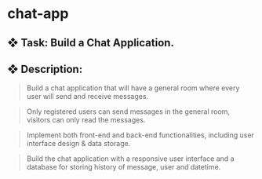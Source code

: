 # chat-app

## ❖ Task: Build a Chat Application.

## ❖ Description: 

>Build a chat application that will have a general room where every user will send
and receive messages.

>Only registered users can send messages in the general room, visitors can only read the
messages.

>Implement both front-end and back-end functionalities, including user interface design & data storage.

>Build the chat application with a responsive user interface and a database for storing history of
message, user and datetime.
